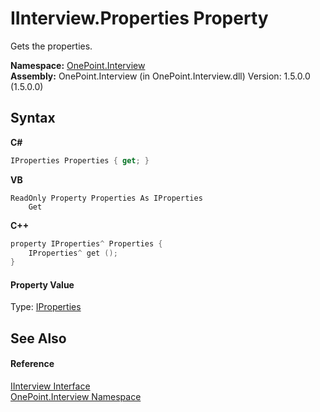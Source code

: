 # IInterview.Properties Property 
 

Gets the properties.

**Namespace:**&nbsp;<a href="N_OnePoint_Interview">OnePoint.Interview</a><br />**Assembly:**&nbsp;OnePoint.Interview (in OnePoint.Interview.dll) Version: 1.5.0.0 (1.5.0.0)

## Syntax

**C#**<br />
``` C#
IProperties Properties { get; }
```

**VB**<br />
``` VB
ReadOnly Property Properties As IProperties
	Get
```

**C++**<br />
``` C++
property IProperties^ Properties {
	IProperties^ get ();
}
```


#### Property Value
Type: <a href="T_OnePoint_Interview_IProperties">IProperties</a>

## See Also


#### Reference
<a href="T_OnePoint_Interview_IInterview">IInterview Interface</a><br /><a href="N_OnePoint_Interview">OnePoint.Interview Namespace</a><br />